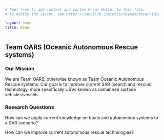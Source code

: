 ```yaml
---
# Feel free to add content and custom Front Matter to this file.
# To modify the layout, see https://jekyllrb.com/docs/themes/#overriding-theme-defaults

layout: home
title: Home
---
```


## Team OARS (Oceanic Autonomous Rescue systems)

### Our Mission

We are Team OARS, otherwise known as Team Oceanic Autonomous Rescue
systems. Our goal is to improve current SAR (search and rescue) technology,
more specifically USVs known as unmanned surface vehicles/vessels

### Research Questions

How can we apply current knowledge on boats and autonomous systems to a SAR scenario?

How can we improve current autonomous rescue technologies?
